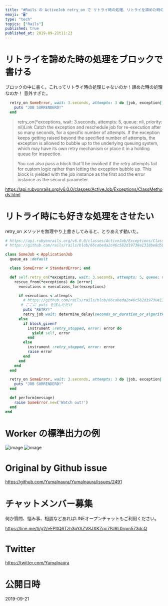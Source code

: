 ```yaml
---
title: "#Rails の ActiveJob retry_on で リトライ時の処理、リトライを諦めた時の処理をそれぞれに書く ( when sur"
emoji: "🖥"
type: "tech"
topics: ["Rails"]
published: true
published_at: 2019-09-21t11:23
---
```


# リトライを諦めた時の処理をブロックで書ける

ブロックの中に書く。これってリトライ時の処理じゃないのか！諦めた時の処理なのか！ 意外すぎた。


```rb
  retry_on SomeError, wait: 3.seconds, attempts: 3 do |job, exception|
    puts "JOB SURRENDERD!"
  end
```

>retry_on(*exceptions, wait: 3.seconds, attempts: 5, queue: nil, priority: nil)Link
Catch the exception and reschedule job for re-execution after so many seconds, for a specific number of attempts. If the exception keeps getting raised beyond the specified number of attempts, the exception is allowed to bubble up to the underlying queuing system, which may have its own retry mechanism or place it in a holding queue for inspection.
>
>You can also pass a block that'll be invoked if the retry attempts fail for custom logic rather than letting the exception bubble up. This block is yielded with the job instance as the first and the error instance as the second parameter.

https://api.rubyonrails.org/v6.0.0/classes/ActiveJob/Exceptions/ClassMethods.html

# リトライ時にも好きな処理をさせたい

retry_on メソッドを無理やり上書きしてみると、とりあえず動いた。

```rb
# https://api.rubyonrails.org/v6.0.0/classes/ActiveJob/Exceptions/ClassMethods.html
# https://github.com/rails/rails/blob/66cabeda2c46c582d19738e1318be8d59584cc5b/activejob/lib/active_job/exceptions.rb#L50

class SomeJob < ApplicationJob
  queue_as :default

  class SomeError < StandardError; end

  def self.retry_on(*exceptions, wait: 3.seconds, attempts: 5, queue: nil, priority: nil)
    rescue_from(*exceptions) do |error|
      executions = executions_for(exceptions)

      if executions < attempts
        # https://github.com/rails/rails/blob/66cabeda2c46c582d19738e1318be8d59584cc5b/activejob/lib/active_job/exceptions.rb#L50
       # ここに puts を挟んだだけ
        puts "RETRY!"
        retry_job wait: determine_delay(seconds_or_duration_or_algorithm: wait, executions: executions), queue: queue, priority: priority, error: error
      else
        if block_given?
          instrument :retry_stopped, error: error do
            yield self, error
          end
        else
          instrument :retry_stopped, error: error
          raise error
        end
      end
    end
  end

  retry_on SomeError, wait: 3.seconds, attempts: 3 do |job, exception|
    puts "JOB SURRENDERD!"
  end

  def perform(message)
    raise SomeError.new('Watch out!')
  end
end

```

# Worker の標準出力の例

![image](https://user-images.githubusercontent.com/13635059/65364939-3703c880-dc50-11e9-8770-f4f55454bad5.png)
![image](https://user-images.githubusercontent.com/13635059/65364941-379c5f00-dc50-11e9-89a0-3c85d8fc11e3.png)


# Original by Github issue

https://github.com/YumaInaura/YumaInaura/issues/2491








<!-- Update From Qiita API -->

# チャットメンバー募集


何か質問、悩み事、相談などあればLINEオープンチャットもご利用ください。

https://line.me/ti/g2/eEPltQ6Tzh3pYAZV8JXKZqc7PJ6L0rpm573dcQ





# Twitter


https://twitter.com/YumaInaura


<!-- Update From Qiita API -->



# 公開日時

2019-09-21

